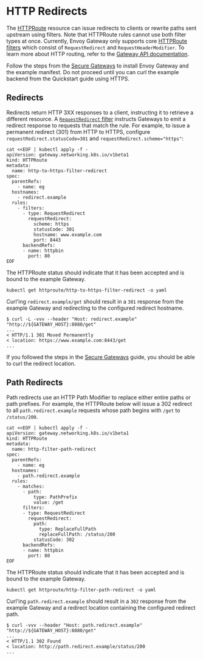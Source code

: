 # HTTP Redirects

The [HTTPRoute][] resource can issue redirects to clients or rewrite paths sent upstream using filters. Note that
HTTPRoute rules cannot use both filter types at once. Currently, Envoy Gateway only supports core [HTTPRoute filters][]
which consist of `RequestRedirect` and `RequestHeaderModifier`. To learn more about HTTP routing, refer to the
[Gateway API documentation][].

Follow the steps from the [Secure Gateways](SECURE_GATEWAY.md) to install Envoy Gateway and the example manifest. Do not
proceed until you can curl the example backend from the Quickstart guide using HTTPS.

## Redirects
Redirects return HTTP 3XX responses to a client, instructing it to retrieve a different resource. A
[`RequestRedirect` filter][req_filter] instructs Gateways to emit a redirect response to requests that match the rule.
For example, to issue a permanent redirect (301) from HTTP to HTTPS, configure `requestRedirect.statusCode=301` and
`requestRedirect.scheme="https"`:
```shell
cat <<EOF | kubectl apply -f -
apiVersion: gateway.networking.k8s.io/v1beta1
kind: HTTPRoute
metadata:
  name: http-to-https-filter-redirect
spec:
  parentRefs:
    - name: eg
  hostnames:
    - redirect.example
  rules:
    - filters:
      - type: RequestRedirect
        requestRedirect:
          scheme: https
          statusCode: 301
          hostname: www.example.com
          port: 8443
      backendRefs:
      - name: httpbin
        port: 80
EOF
```
The HTTPRoute status should indicate that it has been accepted and is bound to the example Gateway.
```shell
kubectl get httproute/http-to-https-filter-redirect -o yaml
```

Curl'ing `redirect.example/get` should result in a `301` response from the example Gateway and redirecting to the
configured redirect hostname.
```shell
$ curl -L -vvv --header "Host: redirect.example" "http://${GATEWAY_HOST}:8080/get"
...
< HTTP/1.1 301 Moved Permanently
< location: https://www.example.com:8443/get
...
```

If you followed the steps in the [Secure Gateways](SECURE_GATEWAY.md) guide, you should be able to curl the redirect
location.

## Path Redirects
Path redirects use an HTTP Path Modifier to replace either entire paths or path prefixes. For example, the HTTPRoute
below will issue a 302 redirect to all `path.redirect.example` requests whose path begins with `/get` to `/status/200`.
```shell
cat <<EOF | kubectl apply -f -
apiVersion: gateway.networking.k8s.io/v1beta1
kind: HTTPRoute
metadata:
  name: http-filter-path-redirect
spec:
  parentRefs:
    - name: eg
  hostnames:
    - path.redirect.example
  rules:
    - matches:
      - path:
          type: PathPrefix
          value: /get
      filters:
      - type: RequestRedirect
        requestRedirect:
          path:
            type: ReplaceFullPath
            replaceFullPath: /status/200
          statusCode: 302
      backendRefs:
      - name: httpbin
        port: 80
EOF
```
The HTTPRoute status should indicate that it has been accepted and is bound to the example Gateway.
```shell
kubectl get httproute/http-filter-path-redirect -o yaml
```

Curl'ing `path.redirect.example` should result in a `302` response from the example Gateway and a redirect location
containing the configured redirect path.
```shell
$ curl -vvv --header "Host: path.redirect.example" "http://${GATEWAY_HOST}:8080/get"
...
< HTTP/1.1 302 Found
< location: http://path.redirect.example/status/200
...
```

[HTTPRoute]: https://gateway-api.sigs.k8s.io/api-types/httproute/
[HTTPRoute filters]: https://gateway-api.sigs.k8s.io/references/spec/#gateway.networking.k8s.io/v1beta1.HTTPRouteFilter
[Gateway API documentation]: https://gateway-api.sigs.k8s.io/
[req_filter]: https://gateway-api.sigs.k8s.io/references/spec/#gateway.networking.k8s.io/v1beta1.HTTPRequestRedirectFilter
